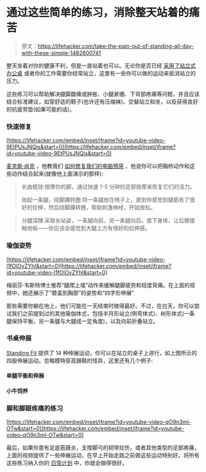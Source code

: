 # 通过这些简单的练习，消除整天站着的痛苦

> 原文：<https://lifehacker.com/take-the-pain-out-of-standing-all-day-with-these-simple-1482600741>

整天坐着对你的健康不利，但是一直站着也可以。无论你是否已经 [采用了站立式办公桌](http://lifehacker.com/tag/standing-desk) 或者你的工作需要你经常站立，这里有一些你可以做的运动来抵消站立的压力。



这些练习可以帮助解决腿脚酸痛或肿胀、小腿紧绷、下背部疼痛等问题，并且应该结合标准建议，如穿舒适的鞋子(也许还有压缩袜)、交替站立和坐，以及获得良好的抗疲劳垫(如果可能的话)。

### 快速修复

 [https://lifehacker.com/embed/inset/iframe?id=youtube-video-9EtPUsJNQis&start=0](https://lifehacker.com/embed/inset/iframe?id=youtube-video-9EtPUsJNQis&start=0) 

[麦克斯·尚克](http://maxshank.com/) ，他教我们 [如何修复我们的电脑预感](https://lifehacker.com/fix-your-computer-hunch-and-other-posture-problems-in-3-1476347921) ，他说你可以把胸桥动作和这些动作结合起来(就像他上面演示的那样):

> 长曲棍球:按摩你的脚，通过快速 1-5 分钟的足部按摩来恢复它们的活力。
> 
> 抬起一条腿，绕脚踝转圈:将一条腿放在椅子上，直到你感觉到腿筋有了很好的拉伸，然后绕脚踝转圈，帮助刺激神经，开始放松。

> 分腿深蹲:采取长站姿，一条腿向前，另一条腿向后。直下身体，让后膝接触地板——你应该会感觉到大腿上方有很好的拉伸感。

### 瑜伽姿势

 [https://lifehacker.com/embed/inset/iframe?id=youtube-video-l1fOlOvZYhI&start=0](https://lifehacker.com/embed/inset/iframe?id=youtube-video-l1fOlOvZYhI&start=0) 

梅丽莎·韦斯特博士推荐“腿爬上墙”动作来缓解腿脚疲劳和轻度背痛。在上面的视频中，她还展示了“膝盖到胸部”的姿势和“四字形伸展”

那些需要你躺在地上，他们可能在一天结束时做得最好。不过，在白天，你可以尝试我们之前提到过的其他瑜伽体式，包括半月形站立(侧弯体式)、树形体式(一条腿保持平衡，另一条腿与大腿成一定角度)，以及向前折叠站立。

### 书桌伸展

[Standing Fit](http://standingfit.com/exercise-at-work-standing-fit/) 提供了 14 种伸展运动，你可以在站立的桌子上进行，如上图所示的四股伸展运动。忽略模特穿高跟鞋的怪异，这里还有几个例子:

#### 单腿平衡和伸展

#### 小牛饲养

### 脚和脚跟疼痛的练习

 [https://lifehacker.com/embed/inset/iframe?id=youtube-video-qO9n3ml-OTw&start=0](https://lifehacker.com/embed/inset/iframe?id=youtube-video-qO9n3ml-OTw&start=0) 

最后，如果你患有足底筋膜炎，支撑脚弓的韧带拉伤，或者其他类型的足部疼痛，上面的视频提供了一些伸展运动，在早上开始走路之前做这些运动特别好。将所有这些练习纳入你的 [日常计划](https://lifehacker.com/the-desk-jockeys-schedule-to-healthy-living-behind-a-d-516248751) 中，你就会做得很好。